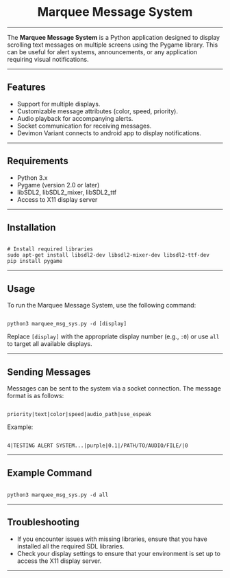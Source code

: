 <h1 align="center">Marquee Message System</h1>

<hr />

<p>
  The <strong>Marquee Message System</strong> is a Python application designed to display scrolling text messages on multiple screens using the Pygame library. This can be useful for alert systems, announcements, or any application requiring visual notifications.
</p>

<hr />

<h2>Features</h2>
<ul>
  <li>Support for multiple displays.</li>
  <li>Customizable message attributes (color, speed, priority).</li>
  <li>Audio playback for accompanying alerts.</li>
  <li>Socket communication for receiving messages.</li>
  <li>Devimon Variant connects to android app to display notifications.</li>
</ul>

<hr />

<h2>Requirements</h2>
<ul>
  <li>Python 3.x</li>
  <li>Pygame (version 2.0 or later)</li>
  <li>libSDL2, libSDL2_mixer, libSDL2_ttf</li>
  <li>Access to X11 display server</li>
</ul>

<hr />

<h2>Installation</h2>
<pre><code>
# Install required libraries
sudo apt-get install libsdl2-dev libsdl2-mixer-dev libsdl2-ttf-dev
pip install pygame
</code></pre>

<hr />

<h2>Usage</h2>
<p>
  To run the Marquee Message System, use the following command:
</p>
<pre><code>
python3 marquee_msg_sys.py -d [display]
</code></pre>

<p>
  Replace <code>[display]</code> with the appropriate display number (e.g., <code>:0</code>) or use <code>all</code> to target all available displays.
</p>

<hr />

<h2>Sending Messages</h2>
<p>
  Messages can be sent to the system via a socket connection. The message format is as follows:
</p>
<pre><code>
priority|text|color|speed|audio_path|use_espeak
</code></pre>

<p>
  Example:
</p>
<pre><code>
4|TESTING ALERT SYSTEM...|purple|0.1|/PATH/TO/AUDIO/FILE/|0
</code></pre>

<hr />

<h2>Example Command</h2>
<pre><code>
python3 marquee_msg_sys.py -d all
</code></pre>

<hr />

<h2>Troubleshooting</h2>
<ul>
  <li>If you encounter issues with missing libraries, ensure that you have installed all the required SDL libraries.</li>
  <li>Check your display settings to ensure that your environment is set up to access the X11 display server.</li>
</ul>

<hr />



